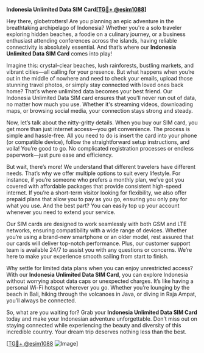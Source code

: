 **Indonesia Unlimited Data SIM Card[[TG💪+ @esim1088](https://t.me/s/esim1088)]**

Hey there, globetrotters! Are you planning an epic adventure in the breathtaking archipelago of Indonesia? Whether you're a solo traveler exploring hidden beaches, a foodie on a culinary journey, or a business enthusiast attending conferences across the islands, having reliable connectivity is absolutely essential. And that’s where our **Indonesia Unlimited Data SIM Card** comes into play!

Imagine this: crystal-clear beaches, lush rainforests, bustling markets, and vibrant cities—all calling for your presence. But what happens when you’re out in the middle of nowhere and need to check your emails, upload those stunning travel photos, or simply stay connected with loved ones back home? That’s where unlimited data becomes your best friend. Our Indonesia Unlimited Data SIM card ensures that you’ll never run out of data, no matter how much you use. Whether it's streaming videos, downloading maps, or browsing social media, your connection stays strong and steady.

Now, let’s talk about the nitty-gritty details. When you buy our SIM card, you get more than just internet access—you get convenience. The process is simple and hassle-free. All you need to do is insert the card into your phone (or compatible device), follow the straightforward setup instructions, and voila! You’re good to go. No complicated registration processes or endless paperwork—just pure ease and efficiency.

But wait, there’s more! We understand that different travelers have different needs. That’s why we offer multiple options to suit every lifestyle. For instance, if you’re someone who prefers a monthly plan, we’ve got you covered with affordable packages that provide consistent high-speed internet. If you’re a short-term visitor looking for flexibility, we also offer prepaid plans that allow you to pay as you go, ensuring you only pay for what you use. And the best part? You can easily top up your account whenever you need to extend your service.

Our SIM cards are designed to work seamlessly with both GSM and LTE networks, ensuring compatibility with a wide range of devices. Whether you’re using a brand-new smartphone or an older model, rest assured that our cards will deliver top-notch performance. Plus, our customer support team is available 24/7 to assist you with any questions or concerns. We’re here to make your experience smooth sailing from start to finish.

Why settle for limited data plans when you can enjoy unrestricted access? With our **Indonesia Unlimited Data SIM Card**, you can explore Indonesia without worrying about data caps or unexpected charges. It’s like having a personal Wi-Fi hotspot wherever you go. Whether you’re lounging by the beach in Bali, hiking through the volcanoes in Java, or diving in Raja Ampat, you’ll always be connected.

So, what are you waiting for? Grab your **Indonesia Unlimited Data SIM Card** today and make your Indonesian adventure unforgettable. Don’t miss out on staying connected while experiencing the beauty and diversity of this incredible country. Your dream trip deserves nothing less than the best.

[[TG💪+ @esim1088](https://t.me/s/esim1088) ![Image](https://i.postimg.cc/Y0z9fWf4/image.png)]